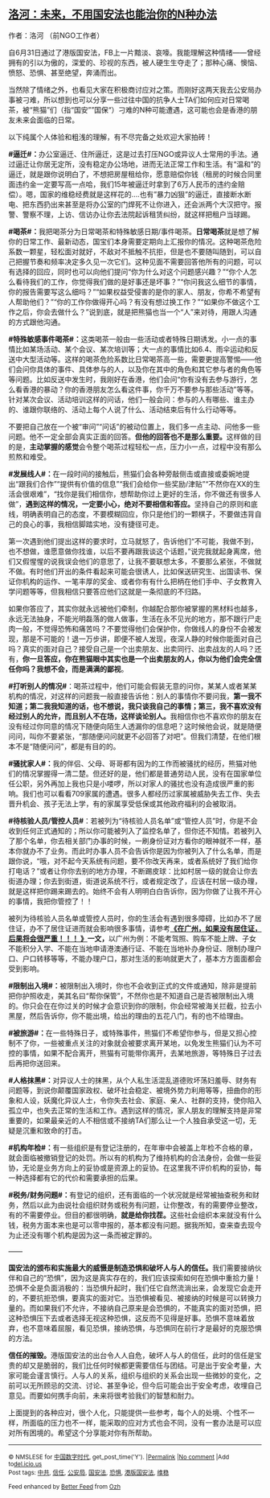 <!--1594202238000-->
[洛河：未来，不用国安法也能治你的N种办法](https://chinadigitaltimes.net/chinese/2020/07/%e6%b4%9b%e6%b2%b3%ef%bc%9a%e6%9c%aa%e6%9d%a5%ef%bc%8c%e4%b8%8d%e7%94%a8%e5%9b%bd%e5%ae%89%e6%b3%95%e4%b9%9f%e8%83%bd%e6%b2%bb%e4%bd%a0%e7%9a%84n%e7%a7%8d%e5%8a%9e%e6%b3%95/)
------

<p>作者：洛河 （前NGO工作者）</p><p>自6月31日通过了港版国安法，FB上一片黯淡、哀嚎。我能理解这种情绪——曾经拥有的引以为傲的，深爱的、珍视的东西，被人硬生生夺走了；那种心痛、懊恼、愤怒、恐惧、甚至绝望，奔涌而出。</p><p>当然除了情绪之外，也看见大家在积极商讨应对之策。而刚好这两天我去公安局办事被刁难，所以想到也可以分享一些过往中国的抗争人士TA们如何应对日常喝茶，被“熊猫”们（指“国安””国保“）刁难的N种可能遭遇，这可能也会是香港的朋友未来会面临的日常。</p><p>以下纯属个人体验和粗浅的理解，有不尽完备之处欢迎大家拍砖！</p><p><strong>#逼迁#：</strong>办公室逼迁、住所逼迁，这是过去打压NGO或异议人士常用的手法。通过逼迁让你居无定所，没有稳定办公场地，进而无法正常工作和生活。有“温和”的逼迁，就是跟你说明白了，不想把房屋租给你，愿意赔偿你钱（租房的时候合同里面违约金一定要写高一点哈，我们15年被逼迁时拿到了6万人民币的违约金赔偿）。嗯，国家的维稳经费就是这样花的&#8230;.也有&#8221;暴力凶狠&#8221;的逼迁，直接断水断电、把东西扔出来甚至是将办公室的门焊死不让你进入，还会派两个大汉把守。报警、警察不理，上访、信访办让你去法院起诉租赁纠纷，就这样把租户当球踢。</p><p><strong>#喝茶#：</strong>我把喝茶分为日常喝茶和特殊敏感日期/事件喝茶。<strong>日常喝茶</strong>就是想了解你的日常工作、最新动态，国宝们本身需要定期向上汇报你的情况。这种喝茶危险系数一颗星，轻松面对就好，不敌对不抵触不抗拒，但是也不要随叫随到，可以自己把握节奏和频率决定多久见一次它们。这种见面不需要回答他所有的问题，可以有选择的回应，同时也可以向他们提问“你为什么对这个问题感兴趣？”“你个人怎么看待我们的工作，你觉得我们做的是好事还是坏事？”“你问我这么细节的事情，你的报告需要写这么细吗？”“如果权益受侵害的是你的家人、朋友，你希不希望有人帮助他们？”“你的工作你做得开心吗？有没有想过换工作？”“如果你不做这个工作之后，你会去做什么？”说到底，就是把熊猫也当一个“人”来对待，用跟人沟通的方式跟他沟通。</p><p><strong>#特殊敏感事件喝茶#：</strong>这类喝茶一般由一些活动或者特殊日期诱发。小一点的事情比如某场活动、某个会议、某次培训等；大一点的事情比如6.4、雨伞运动和反送中大型活动等。这样的喝茶危险系数比日常喝茶高一些，需要更提高警惕——他们会问你具体的事件、具体参与的人，以及你在其中的角色和其它参与者的角色等等问题。比如反送中发生时，我刚好在香港，他们会问“你有没有去参与游行，怎么看香港的暴动？你的香港朋友怎么看这件事，你千万不要参与那些活动”等等。针对某次会议、活动培训这样的问话，他们一般会问：参与的人有哪些、谁主办的、谁跟你联络的、活动上每个人说了什么、活动结束后有什么行动等等。</p><p>不要把自己放在一个被“审问”“问话”的被动位置上，我们多一点主动、问他多一些问题。他不一定全部会真实正面的回答。<strong>但他的回答也不是那么重要。</strong>这样做的目的是，<strong>主动掌握的感觉</strong>会令整个喝茶过程轻松一点，压力小一点，过程中没有那么煎熬和难受。</p><p><strong>#发展线人#：</strong>在一段时间的接触后，熊猫们会各种旁敲侧击或直接或委婉地提出“跟我们合作”“提供有价值的信息”“我们会给你一些奖励/津贴”“不然你在XX的生活会很艰难”，“找你是我们相信你，想帮助你过上更好的生活，你不做还有很多人做”，<strong>遇到这样的情况，一定要小心，绝对不要相信和答应。</strong>坚持自己的原则和底线，明确表明自己的态度，不要模糊回应，你只是他们的一颗棋子，不要做违背自己的良心的事，我相信脚踏实地，没有捷径可走。</p><p>第一次遇到他们提出这样的要求时，立马就怒了，告诉他们“不可能，我做不到，也不想做，谁愿意做你找谁，以后不要再跟我谈这个话题，”说完我就起身离席，他们又假惺惺的说我误会他们的意思了，让我不要联想太多，不要那么紧张，不做就不做。有时他们开出的条件看起来可能会很诱人，比如保送研究生、出国读书、保证你机构的运作、一笔丰厚的奖金、或者你有有什么把柄在他们手中、子女教育入学问题等等，但我相信只要答应他们这就是一条彻底的不归路。</p><p>如果你答应了，其实你就永远被他们牵制，你越配合那你被掌握的黑材料也越多，永远无法抽身，不能光明磊落的做人做事，生活在永不见光的地方，那不跟行尸走肉一般，不觉得恐怖和痛苦吗？不要觉得他们会保护你，你做线人的身份不会被发现，那是不可能的！退一万步讲，即便不被人发现，夜深人静的时候你能面对自己吗？真实的面对自己？接受自己是一个出卖朋友、出卖同行、出卖战友的人吗？还有，<strong>你一旦答应，你在熊猫眼中其实也是一个出卖朋友的人，你以为他们会完全信任你吗？我想不会，而是满满的鄙视</strong>。</p><p><strong>#打听别人的情况#</strong>：喝茶过程中，他们可能会假装无意的问你，某某人或者某某机构的情况，对这样的问题我一般直接告诉他：别人的事情你不要问我，<strong>第一我不知道；第二我我知道的话，也不想说，我只谈我自己的事情；第三，我不喜欢没有经过别人的允许，而且别人不在场，这样谈论别人。</strong>我相信你也不喜欢你的朋友在没有经过你同意的情况下随便向陌生人透漏你的信息吧？这时候他会说，就是随便问问，叫你不要紧张，“那随便问问就更不必回答了对吧”。但我们清楚，在他们根本不是“随便问问”，都是有目的的。</p><p><strong>#骚扰家人#：</strong>我的伴侣、父母、哥哥都有因为的工作而被骚扰的经历，熊猫对他们的情况掌握得一清二楚。但还好的是，他们都是普通劳动人民，没有在国家单位任公职，另外再加上我也只是小喽啰，所以对家人的骚扰也没有造成很严重的影响。我们也可以看看709家属的遭遇。很多人都经历过家属被威胁失去工作、失去晋升机会、孩子无法上学，有的家属享受低保或其他政府福利的会被取消。</p><p><strong>#待核验人员/管控人员#</strong>：若被列为“待核验人员名单”或“管控人员”时，你是不会收到任何正式通知的；所以你可能被列入了监控名单了，但你还不知情。若被列入了那个名单，你去相关部门办事的时候，一刷身份证对方看你的眼神就不一样，基本你就办不了业务。而此时办事人员不会告诉你是因为你被列入了什么名单，而是跟你说，“哦，对不起今天系统有问题，要不你改天再来，或者系统好了我们给你打电话？”或者让你你去别的地方办理，不断踢皮球：比如村居一级的就会让你去街道办理；你去到街道，街道说系统不行，或者规定改了，应该在村居一级办理，就是这样把你踢来踢去的。始终不会有人明明白白告诉你，因为你做了让我不开心的事情，我把你管控了！！</p><p>被列为待核验人员名单或管控人员时，你的生活会有遇到很多障碍，比如办不了居住证，办不了居住证进而就会影响很多事情，请参考<a href="https://www.sohu.com/a/202849875_268959" target="_blank" rel="noopener noreferrer"><strong>《在广州，如果没有居住证，后果将会很严重！！！ 》</strong></a><strong>一文，</strong>以广州为例：不能考驾照、购车不能上牌、子女不能积分入学、不能在当地申请港澳通行证、不能在当地补办身份证、限制办理户口、户口转移等等，不能办理户口，那对生活的影响就更大了，基本方方面面都会受到影响。</p><p><strong>#限制出入境#：</strong>被限制出入境时，你也不会收到正式的文件或通知，除非是提前把你护照收走，美其名曰“帮你保管”，不然你也是不知道自己是否被限制出入境的。你只会在在你过关的时候才会意识到你的限制，你会经常被海关拦截，拉去小黑屋，然后告诉你，你不能出境，给出的理由的五花八门，有的也不给理由。</p><p><strong>#被旅游#：</strong>在一些特殊日子，或特殊事件，熊猫们不希望你参与，但是又担心控制不了你，一些被重点关注的对象就会被要求离开某地，以免发生熊猫们认为不可控的事情，如果不配合离开，熊猫有可能带你离开，去某地旅游，等特殊日子过去后再把你送回来。</p><p><strong>#人格抹黑#：</strong>对异议人士的抹黑，从个人私生活混乱道德败坏荡妇羞辱、财务有问题等，到说你颠覆国家政权、破坏社会稳定、被境外势力利用等等，扭曲你的形象和人设，妖魔化异议人士，令你失去社会、家庭、亲人、社群的支持，使你陷入孤立中，也失去正常的生活和工作。遇到这样的情况，家人朋友的理解支持是非常重要的，如果最亲近的人不相信或不接纳TA们那么让一个人独自承受这一切，无疑是沉重和致命的打击。</p><p><strong>#机构年检#：</strong>有一些组织是有登记注册的，在年审中会被盖上年检不合格的章，就会面临被撤销登记的处罚。所以有的机构为了维持机构的合法身份，会做一些妥协，无论是业务方向上的妥协或是资源上的妥协。在这里我不评价机构的妥协，每一种选择都有它的代价和需要承担的后果。</p><p><strong>#税务/财务问题#：</strong>有登记的组织，还有面临的一个状况就是经常被抽查税务和财务，然后以此为由说社会组织财务或税务有问题，让你整改，有的需要停业整改，有的不需要停业。但目的都很明确，<strong>就是给你找茬。</strong>这些社会组织本来就没有什么钱，税务方面本来也是可以零申报的，基本都没有问题。据我所知，查来查去现今为止还没有哪个机构是因为这一条而被定罪的。</p><p>&#8212;&#8212;</p><p><strong>国安法的颁布和实施最大的威慑是制造恐惧和破坏人与人的信任。</strong>我们需要接纳伙伴和自己的“恐惧”，因为这是真实存在的，我们应该探索如何在恐惧中重拾力量！恐惧不全是负面消极的：当恐惧升起时，我们任它自然流淌出来，会发现它会走开的，不要抗拒恐惧，要真实的面对它。当恐惧被看见、被接纳的时候是可以转换力量的。而如果我们不允许，不接纳自己原来是会恐惧的，不能真实的面对恐惧，把这种恐惧压下去或者选择无视这种恐惧，这反而不见得是好事。恐惧不意味着放弃，也不意味着屈服，看见恐惧，接纳恐惧，与恐惧同在前行才是最好的克服恐惧的方法。</p><p><strong>信任的摧毁。</strong>港版国安法的出台令人人自危，破坏人与人的信任，此时的信任是宝贵的却又是脆弱的，我们比任何时候都更需要信任与团结。可是出于安全考量，大家可能会谨言慎行。人与人的关系，组织与组织的关系会出现一些微妙的变化，之前可以无所顾忌的交流、讨论、甚至争论，但今后可能会出于安全考虑，收埋自己意见。而要如何携手向前，未来将很考验我们的智慧和耐力。</p><p>上面提到的各种应对，很个人化，只能提供一些参考，每个人的处境、个性不一样，所面临的压力也不一样，能采取的应对方式也会不同，没有一套办法是可以应对所有困境的。希望这个分享能对你有所帮助。</p><hr /><p><small>&copy; NMSLESE for <a href="https://chinadigitaltimes.net/chinese">中国数字时代</a>, get_post_time('Y'). |<a href="https://chinadigitaltimes.net/chinese/2020/07/%e6%b4%9b%e6%b2%b3%ef%bc%9a%e6%9c%aa%e6%9d%a5%ef%bc%8c%e4%b8%8d%e7%94%a8%e5%9b%bd%e5%ae%89%e6%b3%95%e4%b9%9f%e8%83%bd%e6%b2%bb%e4%bd%a0%e7%9a%84n%e7%a7%8d%e5%8a%9e%e6%b3%95/">Permalink</a> |<a href="https://chinadigitaltimes.net/chinese/2020/07/%e6%b4%9b%e6%b2%b3%ef%bc%9a%e6%9c%aa%e6%9d%a5%ef%bc%8c%e4%b8%8d%e7%94%a8%e5%9b%bd%e5%ae%89%e6%b3%95%e4%b9%9f%e8%83%bd%e6%b2%bb%e4%bd%a0%e7%9a%84n%e7%a7%8d%e5%8a%9e%e6%b3%95/#comments">No comment</a> |Add to<a href="http://del.icio.us/post?url=https://chinadigitaltimes.net/chinese/2020/07/%e6%b4%9b%e6%b2%b3%ef%bc%9a%e6%9c%aa%e6%9d%a5%ef%bc%8c%e4%b8%8d%e7%94%a8%e5%9b%bd%e5%ae%89%e6%b3%95%e4%b9%9f%e8%83%bd%e6%b2%bb%e4%bd%a0%e7%9a%84n%e7%a7%8d%e5%8a%9e%e6%b3%95/&amp;title=洛河：未来，不用国安法也能治你的N种办法">del.icio.us</a><br/>Post tags: <a href="https://chinadigitaltimes.net/chinese/tag/%e4%b8%ad%e5%85%b1/" rel="tag">中共</a>, <a href="https://chinadigitaltimes.net/chinese/tag/%e4%bf%a1%e4%bb%bb/" rel="tag">信任</a>, <a href="https://chinadigitaltimes.net/chinese/tag/%e5%85%ac%e5%ae%89%e5%b1%80/" rel="tag">公安局</a>, <a href="https://chinadigitaltimes.net/chinese/tag/%e5%9b%bd%e5%ae%89%e6%b3%95/" rel="tag">国安法</a>, <a href="https://chinadigitaltimes.net/chinese/tag/%e6%81%90%e6%83%a7/" rel="tag">恐惧</a>, <a href="https://chinadigitaltimes.net/chinese/tag/%e6%b8%af%e7%89%88%e5%9b%bd%e5%ae%89%e6%b3%95/" rel="tag">港版国安法</a>, <a href="https://chinadigitaltimes.net/chinese/tag/%e7%bb%b4%e7%a8%b3/" rel="tag">维稳</a><br/></small></p><p><small>Feed enhanced by <a href='http://planetozh.com/blog/my-projects/wordpress-plugin-better-feed-rss/'>Better Feed</a> from  <a href='http://planetozh.com/blog/'>Ozh</a></small></p>
